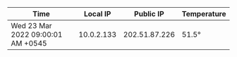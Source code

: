 | Time     | Local IP | Public IP | Temperature |
| ----------- | ----------- | ----------- | ----------- |
| Wed 23 Mar 2022 09:00:01 AM +0545      | 10.0.2.133     | 202.51.87.226  | 51.5° |
